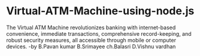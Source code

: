 # Virtual-ATM-Machine-using-node.js
The Virtual ATM Machine revolutionizes banking with internet-based convenience, immediate transactions, comprehensive record-keeping, and robust security measures, all accessible through mobile or computer devices.
-by B.Pavan kumar
    B.Srimayee
    ch.Balasri
    D.Vishnu vardhan
